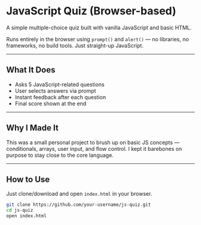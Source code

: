 # JavaScript Quiz (Browser-based)

A simple multiple-choice quiz built with vanilla JavaScript and basic HTML.

Runs entirely in the browser using `prompt()` and `alert()` — no libraries, no frameworks, no build tools. Just straight-up JavaScript.

---

## What It Does

- Asks 5 JavaScript-related questions
- User selects answers via prompt
- Instant feedback after each question
- Final score shown at the end

---

## Why I Made It

This was a small personal project to brush up on basic JS concepts — conditionals, arrays, user input, and flow control. I kept it barebones on purpose to stay close to the core language.

---

## How to Use

Just clone/download and open `index.html` in your browser.

```bash
git clone https://github.com/your-username/js-quiz.git
cd js-quiz
open index.html
